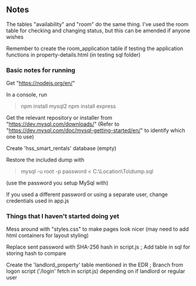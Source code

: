 ## Notes

The tables "availability" and "room" do the same thing. I've used the room table for checking and changing status, but this can be amended if anyone wishes

Remember to create the room_application table if testing the application functions in property-details.html (in testing sql folder)



### Basic notes for running

Get "https://nodejs.org/en/"

In a console, run 

>npm install mysql2
>npm install express

Get the relevant repository or installer from "https://dev.mysql.com/downloads/" (Refer to "https://dev.mysql.com/doc/mysql-getting-started/en/" to identify which one to use)

Create 'hss_smart_rentals' database (empty)

Restore the included dump with

>mysql -u root -p password < C:\Location\To\dump.sql
>
(use the password you setup MySql with)

If you used a different password or using a separate user, change credentials used in app.js


### Things that I haven't started doing yet

Mess around with "styles.css" to make pages look nicer (may need to add html containers for layout styling)

Replace sent password with SHA-256 hash in script.js ; Add table in sql for storing hash to compare

Create the 'landlord_property' table mentioned in the EDR ; Branch from logon script ('/login' fetch in script.js) depending on if landlord or regular user
